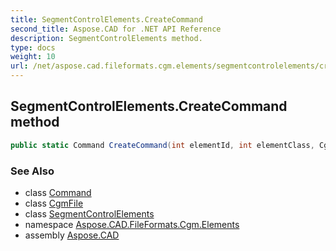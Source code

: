 ```yaml
---
title: SegmentControlElements.CreateCommand
second_title: Aspose.CAD for .NET API Reference
description: SegmentControlElements method. 
type: docs
weight: 10
url: /net/aspose.cad.fileformats.cgm.elements/segmentcontrolelements/createcommand/
---
```

## SegmentControlElements.CreateCommand method

```csharp
public static Command CreateCommand(int elementId, int elementClass, CgmFile container)
```

### See Also

* class [Command](../../../aspose.cad.fileformats.cgm.commands/command/)
* class [CgmFile](../../../aspose.cad.fileformats.cgm/cgmfile/)
* class [SegmentControlElements](../)
* namespace [Aspose.CAD.FileFormats.Cgm.Elements](../../../aspose.cad.fileformats.cgm.elements/)
* assembly [Aspose.CAD](../../../)


